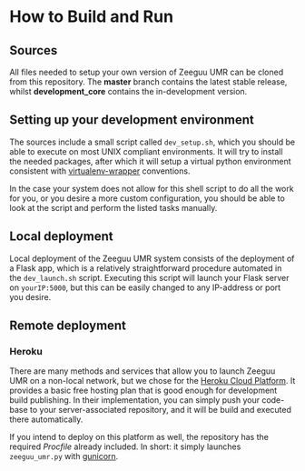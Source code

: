 # How to Build and Run
## Sources
All files needed to setup your own version of Zeeguu UMR can be cloned from this repository. The **master** branch contains the latest stable release, whilst **development_core** contains the in-development version.

## Setting up your development environment
The sources include a small script called `dev_setup.sh`, which you should be able to execute on most UNIX compliant environments. It will try to install the needed packages, after which it will setup a virtual python environment consistent with [virtualenv-wrapper](https://virtualenvwrapper.readthedocs.io) conventions. 

In the case your system does not allow for this shell script to do all the work for you, or you desire a more custom configuration, you should be able to look at the script and perform the listed tasks manually.

## Local deployment
Local deployment of the Zeeguu UMR system consists of the deployment of a Flask app, which is a relatively straightforward procedure automated in the `dev_launch.sh` script. Executing this script will launch your Flask server on `yourIP:5000`, but this can be easily changed to any IP-address or port you desire.

## Remote deployment
### Heroku
There are many methods and services that allow you to launch Zeeguu UMR on a non-local network, but we chose for the [Heroku Cloud Platform](https://www.heroku.com). It provides a basic free hosting plan that is good enough for development build publishing. In their implementation, you can simply push your code-base to your server-associated repository, and it will be build and executed there automatically. 

If you intend to deploy on this platform as well, the repository has the required *Procfile* already included. In short: it simply launches `zeeguu_umr.py` with [gunicorn](http://gunicorn.org).
